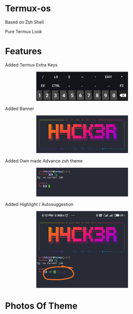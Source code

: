 # Termux-os

Based on Zsh Shell

Pure Termux Look

# Features

Added Termux Extra Keys

<p align="center">
  <img src="IMG_20200916_172012.jpg" width="300" hight="220">
</p>

Added Banner 

<p align="center">
  <img src="IMG_20200916_173634.jpg" width="300" hight="220">
</p>

Added Own made Advance zsh theme
<p align="center">
  <img src="IMG_20200916_172027.jpg" width="300" hight="220">
</p>

Added Highlight / Autosuggestion

<p align="center">
  <img src="IMG_20200916_173046.jpg" width="300" hight="220">
</p>

# Photos Of Theme


